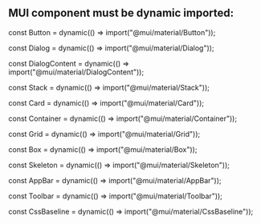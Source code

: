 ## MUI component must be dynamic imported:

const Button = dynamic(() => import("@mui/material/Button"));

const Dialog = dynamic(() => import("@mui/material/Dialog"));

const DialogContent = dynamic(() => import("@mui/material/DialogContent"));

const Stack = dynamic(() => import("@mui/material/Stack"));

const Card = dynamic(() => import("@mui/material/Card"));

const Container = dynamic(() => import("@mui/material/Container"));

const Grid = dynamic(() => import("@mui/material/Grid"));

const Box = dynamic(() => import("@mui/material/Box"));

const Skeleton = dynamic(() => import("@mui/material/Skeleton"));

const AppBar = dynamic(() => import("@mui/material/AppBar"));

const Toolbar = dynamic(() => import("@mui/material/Toolbar"));

const CssBaseline = dynamic(() => import("@mui/material/CssBaseline"));